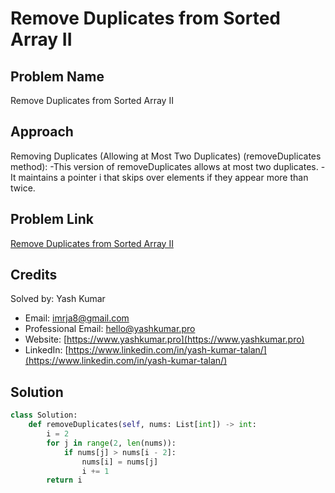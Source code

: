 # Remove Duplicates from Sorted Array II

## Problem Name
Remove Duplicates from Sorted Array II

## Approach
Removing Duplicates (Allowing at Most Two Duplicates) (removeDuplicates method):
-This version of removeDuplicates allows at most two duplicates.
-It maintains a pointer i that skips over elements if they appear more than twice.

## Problem Link
[Remove Duplicates from Sorted Array II](https://leetcode.com/problems/remove-duplicates-from-sorted-array-ii/description/?envType=study-plan-v2&envId=top-interview-150)

## Credits
Solved by: Yash Kumar

- Email: imrja8@gmail.com
- Professional Email: hello@yashkumar.pro
- Website: [https://www.yashkumar.pro](https://www.yashkumar.pro)
- LinkedIn: [https://www.linkedin.com/in/yash-kumar-talan/](https://www.linkedin.com/in/yash-kumar-talan/)

## Solution
```python
class Solution:
    def removeDuplicates(self, nums: List[int]) -> int:
        i = 2
        for j in range(2, len(nums)):
            if nums[j] > nums[i - 2]:
                nums[i] = nums[j]
                i += 1
        return i


